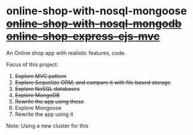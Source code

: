 # online-shop-with-nosql-mongoose [~~online-shop-with-nosql-mongodb~~](https://github.com/exemplar-codes/online-shop-with-nosql-mongodb) [~~online-shop-express-ejs-mvc~~](https://github.com/exemplar-codes/online-shop-express-ejs-mvc)
An Online shop app with realistic features, code.

Focus of this project:
1. ~~Explore MVC pattern~~
2. ~~Explore Sequelize ORM, and compare it with file based storage~~
3. ~~Explore NoSQL databases~~
4. ~~Explore MongoDB~~
5. ~~Rewrite the app using these~~
6. Explore Mongoose
7. Rewrite the app using it

Note: Using a new cluster for this

